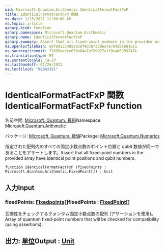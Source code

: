 ```yaml
---
uid: Microsoft.Quantum.Arithmetic.IdenticalFormatFactFxP
title: IdenticalFormatFactFxP 関数
ms.date: 1/23/2021 12:00:00 AM
ms.topic: article
qsharp.kind: function
qsharp.namespace: Microsoft.Quantum.Arithmetic
qsharp.name: IdenticalFormatFactFxP
qsharp.summary: Assert that all fixed-point numbers in the provided array have identical point positions and qubit numbers.
ms.openlocfilehash: e9fed13348583c8f403b733dea787b42856816c1
ms.sourcegitcommit: 71605ea9cc630e84e7ef29027e1f0ea06299747e
ms.translationtype: MT
ms.contentlocale: ja-JP
ms.lasthandoff: 01/26/2021
ms.locfileid: "98843191"
---
```

# <a name="identicalformatfactfxp-function"></a><span data-ttu-id="0849c-102">IdenticalFormatFactFxP 関数</span><span class="sxs-lookup"><span data-stu-id="0849c-102">IdenticalFormatFactFxP function</span></span>

<span data-ttu-id="0849c-103">名前空間: [Microsoft. Quantum. 算術](xref:Microsoft.Quantum.Arithmetic)</span><span class="sxs-lookup"><span data-stu-id="0849c-103">Namespace: [Microsoft.Quantum.Arithmetic](xref:Microsoft.Quantum.Arithmetic)</span></span>

<span data-ttu-id="0849c-104">パッケージ: [Microsoft. Quantum. 数値](https://nuget.org/packages/Microsoft.Quantum.Numerics)</span><span class="sxs-lookup"><span data-stu-id="0849c-104">Package: [Microsoft.Quantum.Numerics](https://nuget.org/packages/Microsoft.Quantum.Numerics)</span></span>


<span data-ttu-id="0849c-105">指定された配列内のすべての固定小数点数のポイント位置と qubit 数値が同一であることをアサートします。</span><span class="sxs-lookup"><span data-stu-id="0849c-105">Assert that all fixed-point numbers in the provided array have identical point positions and qubit numbers.</span></span>

```qsharp
function IdenticalFormatFactFxP (fixedPoints : Microsoft.Quantum.Arithmetic.FixedPoint[]) : Unit
```


## <a name="input"></a><span data-ttu-id="0849c-106">入力</span><span class="sxs-lookup"><span data-stu-id="0849c-106">Input</span></span>

### <a name="fixedpoints--fixedpoint"></a><span data-ttu-id="0849c-107">fixedPoints: [Fixedpoints](xref:Microsoft.Quantum.Arithmetic.FixedPoint)[]</span><span class="sxs-lookup"><span data-stu-id="0849c-107">fixedPoints : [FixedPoint](xref:Microsoft.Quantum.Arithmetic.FixedPoint)[]</span></span>

<span data-ttu-id="0849c-108">互換性をチェックするクォンタム固定小数点数の配列 (アサーションを使用)。</span><span class="sxs-lookup"><span data-stu-id="0849c-108">Array of quantum fixed-point numbers that will be checked for compatibility (using assertions).</span></span>



## <a name="output--unit"></a><span data-ttu-id="0849c-109">出力: [単位](xref:microsoft.quantum.lang-ref.unit)</span><span class="sxs-lookup"><span data-stu-id="0849c-109">Output : [Unit](xref:microsoft.quantum.lang-ref.unit)</span></span>

